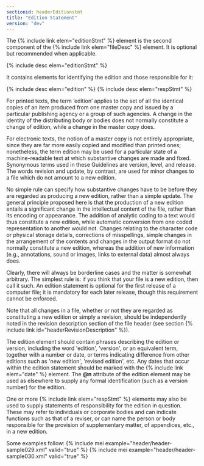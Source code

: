 ```yaml
---
sectionid: headerEditionstmt
title: "Edition Statement"
version: "dev"
---
```


The {% include link elem="editionStmt" %} element is the second component of the {% include link elem="fileDesc" %} element. It is optional but recommended when applicable.

  
{% include desc elem="editionStmt" %} 
 

It contains elements for identifying the edition and those responsible for it:

  
{% include desc elem="edition" %} 
{% include desc elem="respStmt" %} 
 

For printed texts, the term ‘edition’ applies to the set of all the identical copies of an item produced from one master copy and issued by a particular publishing agency or a group of such agencies. A change in the identity of the distributing body or bodies does not normally constitute a change of edition, while a change in the master copy does.

For electronic texts, the notion of a master copy is not entirely appropriate, since they are far more easily copied and modified than printed ones; nonetheless, the term edition may be used for a particular state of a machine-readable text at which substantive changes are made and fixed. Synonymous terms used in these Guidelines are version, level, and release. The words revision and update, by contrast, are used for minor changes to a file which do not amount to a new edition.

No simple rule can specify how substantive changes have to be before they are regarded as producing a new edition, rather than a simple update. The general principle proposed here is that the production of a new edition entails a significant change in the intellectual content of the file, rather than its encoding or appearance. The addition of analytic coding to a text would thus constitute a new edition, while automatic conversion from one coded representation to another would not. Changes relating to the character code or physical storage details, corrections of misspellings, simple changes in the arrangement of the contents and changes in the output format do not normally constitute a new edition, whereas the addition of new information (e.g., annotations, sound or images, links to external data) almost always does.

Clearly, there will always be borderline cases and the matter is somewhat arbitrary. The simplest rule is: if you think that your file is a new edition, then call it such. An edition statement is optional for the first release of a computer file; it is mandatory for each later release, though this requirement cannot be enforced.

Note that all changes in a file, whether or not they are regarded as constituting a new edition or simply a revision, should be independently noted in the revision description section of the file header (see section {% include link id="headerRevisionDescription" %}).

The edition element should contain phrases describing the edition or version, including the word 'edition', 'version', or an equivalent term, together with a number or date, or terms indicating difference from other editions such as 'new edition', 'revised edition', etc. Any dates that occur within the edition statement should be marked with the {% include link elem="date" %} element. The **@n** attribute of the edition element may be used as elsewhere to supply any formal identification (such as a version number) for the edition.

One or more {% include link elem="respStmt" %} elements may also be used to supply statements of responsibility for the edition in question. These may refer to individuals or corporate bodies and can indicate functions such as that of a reviser, or can name the person or body responsible for the provision of supplementary matter, of appendices, etc., in a new edition.

Some examples follow:
{% include mei example="header/header-sample029.xml" valid="true" %}
    {% include mei example="header/header-sample030.xml" valid="true" %}
    